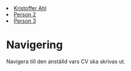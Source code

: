 <div id="persons-container">
  <li><a href="https://dotnetmentor.github.io/dotnetmentor-cv/cv-generator/kristofferahl">Kristoffer Ahl</a></li>
  <li><a href="https://dotnetmentor.github.io/dotnetmentor-cv/cv-generator/person2">Person 2</a></li>
  <li><a href="https://dotnetmentor.github.io/dotnetmentor-cv/cv-generator/person3">Person 3</a></li>
</div>

# Navigering

Navigera till den anställd vars CV ska skrivas ut.
